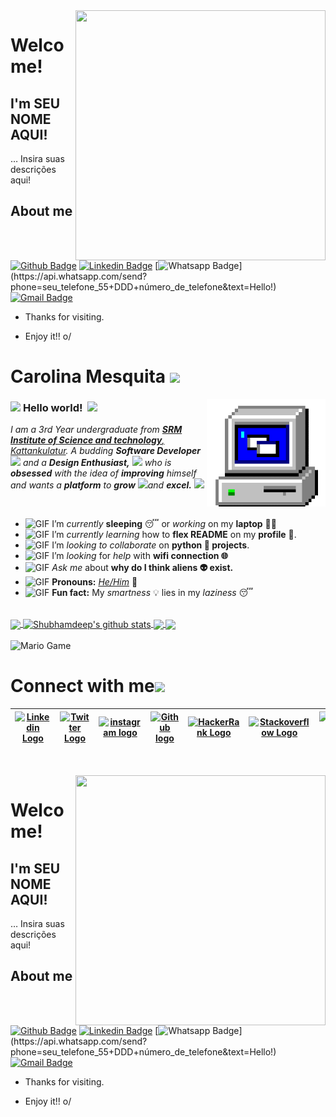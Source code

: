<img align="right" width="400" height="400" src="coloque_o_link_de_uma_foto_ou_gif_aqui">
 
# Welcome!
 
## I'm SEU NOME AQUI!
 
… Insira suas descrições aqui!
 
 
## About me 
[![Github Badge](https://img.shields.io/badge/-Github-000?style=flat-square&logo=Github&logoColor=white&link=link_do_seu_perfil_no_github)](link_do_seu_perfil_no_github)
[![Linkedin Badge](https://img.shields.io/badge/-LinkedIn-blue?style=flat-square&logo=Linkedin&logoColor=white&link=link_do_seu_perfil_no_linkedin)](link_do_seu_perfil_no_linkedin)
[![Whatsapp Badge](https://img.shields.io/badge/-Whatsapp-4CA143?style=flat-square&labelColor=4CA143&logo=whatsapp&logoColor=white&link=https://api.whatsapp.com/send?phone=seu_telefone_55+DDD+número_de_telefone&text=Hello!)](https://api.whatsapp.com/send?phone=seu_telefone_55+DDD+número_de_telefone&text=Hello!)
[![Gmail Badge](https://img.shields.io/badge/-Gmail-c14438?style=flat-square&logo=Gmail&logoColor=white&link=mailto:seu_email)](mailto:seu_email)
 
- Thanks for visiting. 
 
- Enjoy it!! o/

# Carolina Mesquita&nbsp;<img src="https://github.com/TheDudeThatCode/TheDudeThatCode/blob/master/Assets/Mario_Hello_Big.gif" width="30px">


<!-- 
    &nbsp; [![HitCount](http://hits.dwyl.com/TheDudeThatCode/TheDudeThatCode.svg)](http://hits.dwyl.com/TheDudeThatCode/TheDudeThatCode) 
-->

<img align="right" alt="PC GIF" src="https://github.com/TheDudeThatCode/TheDudeThatCode/blob/master/Assets/PC.gif" width="190" />

### <img src="https://github.com/TheDudeThatCode/TheDudeThatCode/blob/master/Assets/Hi.gif" width="29px"> **Hello world!** &nbsp;<img src="https://github.com/TheDudeThatCode/TheDudeThatCode/blob/master/Assets/Earth.gif" width="24px">

<p>
  <em>
    I am a 3rd Year undergraduate from <a href="https://www.srmist.edu.in/"> <b>SRM Institute of Science and technology</b>, Kattankulatur</a>.  
    A budding <b>Software Developer</b> <img src="https://github.com/TheDudeThatCode/TheDudeThatCode/blob/master/Assets/Developer.gif" width="30px"> and a <b>Design    Enthusiast,</b>&nbsp;<img src="https://github.com/TheDudeThatCode/TheDudeThatCode/blob/master/Assets/Designer.gif" width="36px">  who is <b>obsessed</b>
    with the idea of <b>improving</b> himself and wants a <b>platform</b> to 
    <b>grow</b> <img src="https://github.com/TheDudeThatCode/TheDudeThatCode/blob/master/Assets/Rocket.gif" width="18px">and 
    <b>excel.</b> <img src="https://github.com/TheDudeThatCode/TheDudeThatCode/blob/master/Assets/Medal.gif" width="20px">
  </em>  
</p>

<br>

- <img alt="GIF" src="https://github.com/TheDudeThatCode/TheDudeThatCode/blob/master/Assets/wave.gif" width="20vw" /> I’m *currently* **sleeping** 😴 or *working* on my **laptop** 👨‍💻
- <img alt="GIF" src="https://github.com/TheDudeThatCode/TheDudeThatCode/blob/master/Assets/gandalf_parrot.gif" width="20vw" /> I’m *currently learning* how to **flex README** on my **profile** 💪.
- <img alt="GIF" src="https://github.com/TheDudeThatCode/TheDudeThatCode/blob/master/Assets/headbang.gif" width="20vw" /> I’m *looking to collaborate* on **python 🐍 projects**.
- <img alt="GIF" src="https://github.com/TheDudeThatCode/TheDudeThatCode/blob/master/Assets/hmm.gif" width="20vw" /> I’m *looking* for *help* with **wifi connection 🌐**
- <img alt="GIF" src="https://github.com/TheDudeThatCode/TheDudeThatCode/blob/master/Assets/happy.gif" width="20vw" /> *Ask me* about **why do I think aliens 👽 exist.**
- <img alt="GIF" src="https://github.com/TheDudeThatCode/TheDudeThatCode/blob/master/Assets/powerup.gif" width="20vw" /> **Pronouns:** [*He/Him*](https://pronoun.is/he) 🧔
- <img alt="GIF" src="https://github.com/TheDudeThatCode/TheDudeThatCode/blob/master/Assets/coin.gif" width="20vw" /> **Fun fact:** My *smartness* 💡 lies in my *laziness* 😴


<br>

<a href="https://github.com/TheDudeThatCode">
  <img align="center" src="https://github-readme-stats.vercel.app/api/top-langs/?username=TheDudeThatCode&theme=dark&hide_langs_below=1" />
</a>

<a href="https://github.com/TheDudeThatCode">
 <img align="center" src="https://github-readme-stats.vercel.app/api?username=TheDudeThatCode&show_icons=true&theme=dark&line_height=27" alt="Shubhamdeep's github stats"/>
</a>


<a href="https://github.com/TheDudeThatCode/TheDudeThatCode">
  <img align="center" src="https://github-readme-stats.vercel.app/api/pin/?username=TheDudeThatCode&repo=TheDudeThatCode&theme=dark" />
</a>

<a href="https://github.com/TheDudeThatCode/Fun-with-DS-and-Algo">
 <img align="center" src="https://github-readme-stats.vercel.app/api/pin/?username=TheDudeThatCode&repo=Fun-with-DS-and-Algo&theme=dark" />
</a>

<br>
<!--
![Shubhamdeep's github stats](https://github-readme-stats.vercel.app/api?username=TheDudeThatCode&show_icons=true&hide_border=true)
-->

<br>

<img src="https://github.com/TheDudeThatCode/TheDudeThatCode/blob/master/Assets/Mario_Gameplay.gif" alt="Mario Game" width="980">

<br>

# Connect with me<img src="https://github.com/TheDudeThatCode/TheDudeThatCode/blob/master/Assets/Handshake.gif" height="32px">



| [<img src="https://github.com/TheDudeThatCode/TheDudeThatCode/blob/master/Assets/Linkedin.svg" alt="Linkedin Logo" width="32">](https://in.linkedin.com/in/TheDudeThatCode) | [<img src="https://github.com/TheDudeThatCode/TheDudeThatCode/blob/master/Assets/Twitter.svg" alt="Twitter Logo" width="32">](https://twitter.com/TheDudeThatCode) | [<img src="https://github.com/TheDudeThatCode/TheDudeThatCode/blob/master/Assets/Instagram.svg" alt="instagram logo" width="32">](https://www.instagram.com/thedudethatcode/)| [<img src="https://cdn.svgporn.com/logos/github-icon.svg" alt="Github logo" width="34">](https://github.com/TheDudeThatCode) | [<img src="https://github.com/TheDudeThatCode/TheDudeThatCode/blob/master/Assets/HackerRank.svg" alt="HackerRank Logo" width="30">](https://www.hackerrank.com/) | [<img src="https://cdn.svgporn.com/logos/stackoverflow-icon.svg" alt="Stackoverflow Logo" width="28">](https://stackoverflow.com/users/13944080/thedudethatcode) | [<img src="https://cdn.svgporn.com/logos/medium.svg" alt="Medium Logo" width="30">](https://medium.com/@shubhamdeepjha) | [<img src="https://github.com/TheDudeThatCode/TheDudeThatCode/blob/master/Assets/Gmail.svg" alt="Gmail logo" height="32">](mailto:thedudethatcode@gmail.com)
|:---:|:---:|:---:|:---:|:---:|:---:|:---:|:---:|



<br>
<br>






<!--

![Dino](https://github.com/TheDudeThatCode/TheDudeThatCode/blob/master/Assets/dino.gif)

<a href="https://in.linkedin.com/in/TheDudeThatCode">
    <img align="left" alt="Shubhamdeep Jha | Linkedin" width="24px" src="https://github.com/TheDudeThatCode/TheDudeThatCode/blob/master/Assets/Linkedin.svg" />
  </a> &nbsp;&nbsp;
  <a href="https://twitter.com/TheDudeThatCode">
    <img align="left" alt="Shubhamdeep Jha | Twitter" width="26px" src="https://github.com/TheDudeThatCode/TheDudeThatCode/blob/master/Assets/Twitter.svg" />
  </a> &nbsp;&nbsp;
  <a href="https://www.instagram.com/thedudethatcode/">
    <img align="left" alt="Shubhamdeep Jha | Instagram" width="24px" src="https://github.com/TheDudeThatCode/TheDudeThatCode/blob/master/Assets/Instagram.svg" />
  </a> &nbsp;&nbsp;
  <a href="mailto:shubhamdeepjha@gmail.com">
    <img align="left" alt="Shubhamdeep Jha | Gmail" width="26px" src="https://github.com/TheDudeThatCode/TheDudeThatCode/blob/master/Assets/Gmail.svg" />
  </a>
  
  
  
| [<img src="https://github.com/TheDudeThatCode/TheDudeThatCode/blob/master/Assets/Linkedin.svg" alt="Shubhamdeep Jha | Linkedin" width="34">](https://in.linkedin.com/in/TheDudeThatCode) | [<img src="https://github.com/TheDudeThatCode/TheDudeThatCode/blob/master/Assets/Instagram.svg" alt="instagram logo" width="24">](https://www.instagram.com/delta231_/) | [<img src="https://raw.githubusercontent.com/Delta456/Delta456/master/img/dev.png" alt="dev logo" width="24">](https://dev.to/delta456)| [<img src="https://raw.githubusercontent.com/Delta456/Delta456/master/img/deviant_art.jpg" alt="dev logo" width="24">](https://www.deviantart.com/delta2318) | [<img src="https://raw.githubusercontent.com/Delta456/Delta456/master/img/twitter.png" alt="twitter logo" width="34">](https://twitter.com/Delta2315) | [<img src="https://raw.githubusercontent.com/Delta456/Delta456/master/img/stack.svg" alt="stack logo" width="24">](https://stackoverflow.com/users/10053063/delta231) | [<img src="https://raw.githubusercontent.com/Delta456/Delta456/master/img/gitlab.png" alt="gitlab logo" width="24">](https://gitlab.com/Delta456) | [<img src="https://raw.githubusercontent.com/Delta456/Delta456/master/img/reddit.jpg" alt="reddit logo" width="24">](https://www.reddit.com/user/Delta231)
|---|---|---|---|---|---|---|---|





## 𝗠𝘆 𝗧𝗲𝗰𝗸 𝗦𝘁𝗮𝗰𝗸

<table>
  <tbody>
    <tr valign="top">
      <td width="25%" align="center">
        <span>𝗛𝗧𝗠𝗟𝟱</span><br><br><br>
        <img height="64px" src="https://cdn.svgporn.com/logos/html-5.svg">
      </td>
      <td width="25%" align="center">
        <span>𝗖𝗦𝗦𝟯</span><br><br><br>
        <img height="64px" src="https://cdn.svgporn.com/logos/css-3.svg">
      </td>
      <td width="25%" align="center">
        <span>𝗝𝗮𝘃𝗮𝗦𝗰𝗿𝗶𝗽𝘁</span><br><br><br>
        <img height="64px" src="https://cdn.svgporn.com/logos/javascript.svg">
      </td>
      <td width="25%" align="center">
        <span>𝗩𝘂𝗲</span><br><br><br>
        <img height="64px" src="https://cdn.svgporn.com/logos/vue.svg">
      </td>
    </tr>
    <tr valign="top">
      <td width="25%" align="center">
        <span>𝗪𝗲𝗯𝗽𝗮𝗰𝗸</span><br><br><br>
        <img height="64px" src="https://cdn.svgporn.com/logos/webpack.svg">
      </td>
      <td width="25%" align="center">
        <span>𝗘𝘀𝗹𝗶𝗻𝘁</span><br><br><br>
        <img height="64px" src="https://cdn.svgporn.com/logos/eslint.svg">
      </td>
      <td width="25%" align="center">
        <span>𝗚𝗶𝘁</span><br><br><br>
        <img height="64px" src="https://cdn.svgporn.com/logos/git-icon.svg">
      </td>
      <td width="25%" align="center">
        <span>𝗩𝗦 𝗖𝗼𝗱𝗲</span><br><br><br>
        <img height="64px" src="https://cdn.svgporn.com/logos/visual-studio-code.svg">
      </td>
    </tr>
    <tr valign="top">
      <td width="25%" align="center">
        <span>𝗟𝗲𝘀𝘀</span><br><br><br>
        <img height="64px" src="https://cdn.svgporn.com/logos/less.svg">
      </td>
      <td width="25%" align="center">
        <span>𝗦𝗮𝘀𝘀/𝗦𝗖𝗦𝗦</span><br><br><br>
        <img height="64px" src="https://cdn.svgporn.com/logos/sass.svg">
      </td>
      <td width="25%" align="center">
        <span>𝗧𝗮𝗶𝗹𝘄𝗶𝗻𝗱𝗖𝘀𝘀</span><br><br><br>
        <img height="64px" src="https://cdn.svgporn.com/logos/tailwindcss-icon.svg">
      </td>
      <td width="25%" align="center">
        <span>𝗡𝗲𝘁𝗹𝗶𝗳𝘆</span><br><br><br>
        <img height="64px" src="https://cdn.svgporn.com/logos/netlify.svg">
      </td>
    </tr>
  </tbody>
</table>


![visitors](https://visitor-badge.laobi.icu/badge?page_id=TheDudeThatCode)

-->
<img align="right" width="400" height="400" src="coloque_o_link_de_uma_foto_ou_gif_aqui">
 
# Welcome!
 
## I'm SEU NOME AQUI!
 
… Insira suas descrições aqui!
 
 
## About me 
[![Github Badge](https://img.shields.io/badge/-Github-000?style=flat-square&logo=Github&logoColor=white&link=link_do_seu_perfil_no_github)](link_do_seu_perfil_no_github)
[![Linkedin Badge](https://img.shields.io/badge/-LinkedIn-blue?style=flat-square&logo=Linkedin&logoColor=white&link=link_do_seu_perfil_no_linkedin)](link_do_seu_perfil_no_linkedin)
[![Whatsapp Badge](https://img.shields.io/badge/-Whatsapp-4CA143?style=flat-square&labelColor=4CA143&logo=whatsapp&logoColor=white&link=https://api.whatsapp.com/send?phone=seu_telefone_55+DDD+número_de_telefone&text=Hello!)](https://api.whatsapp.com/send?phone=seu_telefone_55+DDD+número_de_telefone&text=Hello!)
[![Gmail Badge](https://img.shields.io/badge/-Gmail-c14438?style=flat-square&logo=Gmail&logoColor=white&link=mailto:seu_email)](mailto:seu_email)
 
- Thanks for visiting. 
 
- Enjoy it!! o/
